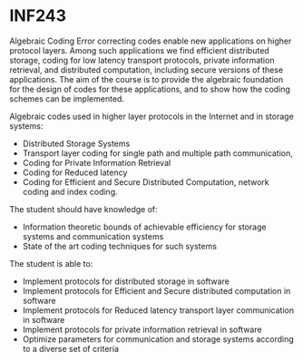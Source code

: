 # INF243
Algebraic Coding
Error correcting codes enable new applications on higher protocol layers. 
Among such applications we find efficient distributed storage, coding for low latency transport protocols, private information retrieval, and distributed computation, including secure versions of these applications. 
The aim of the course is to provide the algebraic foundation for the design of codes for these applications, and to show how the coding schemes can be implemented.

Algebraic codes used in higher layer protocols in the Internet and in storage systems: 
- Distributed Storage Systems
- Transport layer coding for single path and multiple path communication,
- Coding for Private Information Retrieval 
- Coding for Reduced latency 
- Coding for Efficient and Secure Distributed Computation, network coding and index coding.

The student should have knowledge of: 
- Information theoretic bounds of achievable efficiency for storage systems and communication systems
- State of the art coding techniques for such systems

The student is able to: 
- Implement protocols for distributed storage in software 
- Implement protocols for Efficient and Secure distributed computation in software 
- Implement protocols for Reduced latency transport layer communication in software 
- Implement protocols for private information retrieval in software
- Optimize parameters for communication and storage systems according to a diverse set of criteria